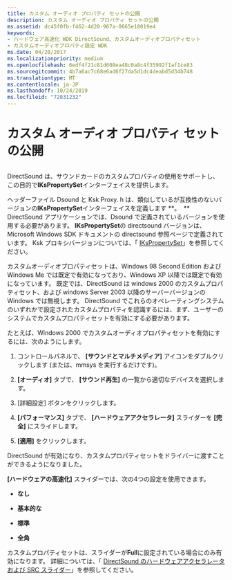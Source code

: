 ```yaml
---
title: カスタム オーディオ プロパティ セットの公開
description: カスタム オーディオ プロパティ セットの公開
ms.assetid: dc45f0fb-f462-4d20-967a-0665e18019e4
keywords:
- ハードウェア高速化 WDK DirectSound、カスタムオーディオプロパティセット
- カスタムオーディオプロパティ設定 WDK
ms.date: 04/20/2017
ms.localizationpriority: medium
ms.openlocfilehash: 6edf4f21c81d608ea48c0a8c4f35992f1af1ce83
ms.sourcegitcommit: 4b7a6ac7c68e6ad6f27da5d1dc4deabd5d34b748
ms.translationtype: MT
ms.contentlocale: ja-JP
ms.lasthandoff: 10/24/2019
ms.locfileid: "72831232"
---
```

# <a name="exposing-custom-audio-property-sets"></a>カスタム オーディオ プロパティ セットの公開


## <span id="exposing_custom_audio_property_sets"></span><span id="EXPOSING_CUSTOM_AUDIO_PROPERTY_SETS"></span>


DirectSound は、サウンドカードのカスタムプロパティの使用をサポートし、この目的で**IKsPropertySet**インターフェイスを提供します。

ヘッダーファイル Dsound と Ksk Proxy. h は、類似しているが互換性のないバージョンの**IKsPropertySet**インターフェイスを定義します **。  ** DirectSound アプリケーションでは、Dsound で定義されているバージョンを使用する必要があります。 **IKsPropertySet**の directsound バージョンは、Microsoft Windows SDK ドキュメントの directsound 参照ページで定義されています。 Ksk プロキシバージョンについては、「 [IKsPropertySet](https://docs.microsoft.com/windows-hardware/drivers/ddi/dsound/nn-dsound-ikspropertyset)」を参照してください。

 

カスタムオーディオプロパティセットは、Windows 98 Second Edition および Windows Me では既定で有効になっており、Windows XP 以降では既定で有効になっています。 既定では、DirectSound は windows 2000 のカスタムプロパティセット、および windows Server 2003 以降のサーバーバージョンの Windows では無視します。 DirectSound でこれらのオペレーティングシステムのいずれかで設定されたカスタムプロパティを認識するには、まず、ユーザーのシステムでカスタムプロパティセットを有効にする必要があります。

たとえば、Windows 2000 でカスタムオーディオプロパティセットを有効にするには、次のようにします。

1.  コントロールパネルで、 **[サウンドとマルチメディア]** アイコンをダブルクリックします (または、mmsys を実行するだけです)。

2.  **[オーディオ]** タブで、 **[サウンド再生]** の一覧から適切なデバイスを選択します。

3.  [詳細設定] ボタンをクリックします。

4.  **[パフォーマンス]** タブで、 **[ハードウェアアクセラレータ]** スライダーを **[完全]** にスライドします。

5.  **[適用]** をクリックします。

DirectSound が有効になり、カスタムプロパティセットをドライバーに渡すことができるようになりました。

**[ハードウェアの高速化]** スライダーでは、次の4つの設定を使用できます。

-   **なし**

-   **基本的な**

-   **標準**

-   **全角**

カスタムプロパティセットは、スライダーが**Full**に設定されている場合にのみ有効になります。 詳細については、「 [DirectSound のハードウェアアクセラレータおよび SRC スライダー](directsound-hardware-acceleration-and-src-sliders.md)」を参照してください。

 

 





